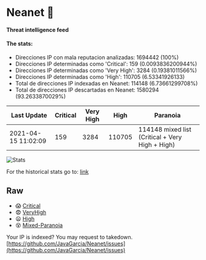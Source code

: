 # Neanet :hocho:
#### Threat intelligence feed
#### The stats:

- Direcciones IP con mala reputacion analizadas: 1694442 (100%)
- Direcciones IP determinadas como 'Critical':  159 (0.0093836200944%)
- Direcciones IP determinadas como 'Very High':  3284 (0.19381011566%)
- Direcciones IP determinadas como 'High':  110705 (6.53341926133)
- Total de direcciones IP indexadas en Neanet:  114148 (6.73661299708%)
- Total de direcciones IP descartadas en Neanet:  1580294 (93.2633870029%)

| Last Update | Critical | Very High | High | Paranoia |
| --- | --- | --- | --- | --- |
| 2021-04-15 11:02:09 | 159 | 3284 | 110705 | 114148 mixed list (Critical + Very High + High)|

![Stats](https://docs.google.com/spreadsheets/d/e/2PACX-1vSnaNMIXVabIpDJjufMlzH7poXnshF3mgd8Is1g9ytUEzVsP5my4Trn8f-xkoLLQ38xpL3HtmUexLo6/pubchart?oid=501124687&format=image)

For the historical stats go to: [link](/stats.csv)
## Raw
- :scream: [Critical](https://raw.githubusercontent.com/JavaGarcia/Neanet/master/blacklists/neanet_critical.txt)
- :fearful: [VeryHigh](https://raw.githubusercontent.com/JavaGarcia/Neanet/master/blacklists/neanet_veryHigh.txtt)
- :frowning: [High](https://raw.githubusercontent.com/JavaGarcia/Neanet/master/blacklists/neanet_high.txt)
- :dizzy_face: [Mixed-Paranoia](https://raw.githubusercontent.com/JavaGarcia/Neanet/master/blacklists/neanet_all.txt)


Your IP is indexed? You may request to takedown. [https://github.com/JavaGarcia/Neanet/issues](https://github.com/JavaGarcia/Neanet/issues)









































































































































































































































































































































































































































































































































































































































































































































































































































































































































































































































































































































































































































































































































































































































































































































































































































































































































































































































































































































































































































































































































































































































































































































































































































































































































































































































































































































































































































































































































































































































































































































































































































































































































































































































































































































































































































































































































































































































































































































































































































































































































































































































































































































































































































































































































































































































































































































































































































































































































































































































































































































































































































































































































































































































































































































































































































































































































































































































